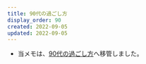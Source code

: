 ```yaml
---
title: 90代の過ごし方
display_order: 90
created: 2022-09-05
updated: 2022-09-05
---
```

- 当メモは、[90代の過ごし方](https://thinktwice.tech/life/ways_to_spend_time/how_to_spend_your_90s/)へ移管しました。